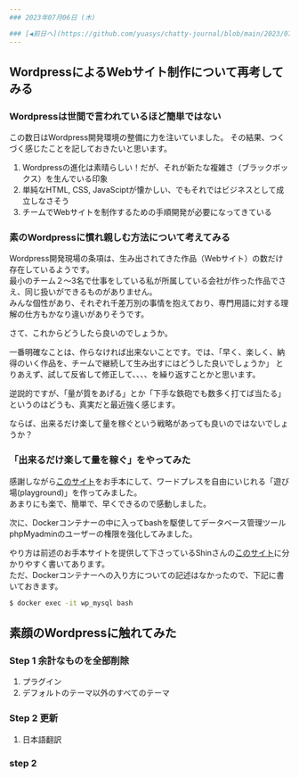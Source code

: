 ```yaml
---
### 2023年07月06日 (木)

### [◀️前日へ](https://github.com/yuasys/chatty-journal/blob/main/2023/07/2023-07-05.md)&emsp;&emsp;&emsp;&emsp;[翌日へ▶️](https://github.com/yuasys/chatty-journal/blob/main/2023/07/2023-07-07.md)
---
```


## WordpressによるWebサイト制作について再考してみる

### Wordpressは世間で言われているほど簡単ではない

この数日はWordpress開発環境の整備に力を注いていました。 
その結果、つくづく感じたことを記しておきたいと思います。

1. Wordpressの進化は素晴らしい！だが、それが新たな複雑さ（ブラックボックス）を生んでいる印象
2. 単純なHTML, CSS, JavaSciptが懐かしい、でもそれではビジネスとして成立しなさそう
3. チームでWebサイトを制作するための手順開発が必要になってきている

### 素のWordpressに慣れ親しむ方法について考えてみる

Wordpress開発現場の条項は、生み出されてきた作品（Webサイト）の数だけ存在しているようです。  
最小のチーム２～3名で仕事をしている私が所属している会社が作った作品でさえ、同じ扱いができるものがありません。  
みんな個性があり、それぞれ千差万別の事情を抱えており、専門用語に対する理解の仕方もかなり違いがありそうです。

さて、これからどうしたら良いのでしょうか。  

一番明確なことは、作らなければ出来ないことです。では、「早く、楽しく、納得のいく作品を、チームで継続して生み出すにはどうした良いでしょうか」 
とりあえず、試して反省して修正して、、、、を繰り返すことかと思います。



逆説的ですが、「量が質をあげる」とか「下手な鉄砲でも数多く打てば当たる」というのはどうも、真実だと最近強く感じます。

ならば、出来るだけ楽して量を稼ぐという戦略があっても良いのではないでしょうか？

### 「出来るだけ楽して量を稼ぐ」をやってみた

感謝しながら[このサイト](https://prograshi.com/wordpress/docker-wordpress/)をお手本にして、ワードプレスを自由にいじれる「遊び場(playground)」を作ってみました。  
あまりにも楽で、簡単で、早くできるので感動しました。  

次に、Dockerコンテナーの中に入ってbashを駆使してデータベース管理ツールphpMyadminのユーザーの権限を強化してみました。  

やり方は前述のお手本サイトを提供して下さっているShinさんの[このサイト](https://prograshi.com/platform/database/mysql-phpmyadmin-grant/)に分かりやすく書いてあります。  
ただ、Dockerコンテナーへの入り方についての記述はなかったので、下記に書いておきます。

```bash
$ docker exec -it wp_mysql bash
```

## 素顔のWordpressに触れてみた

### Step 1 余計なものを全部削除

1. プラグイン
2. デフォルトのテーマ以外のすべてのテーマ

### Step 2 更新

1. 日本語翻訳




### step 2 


